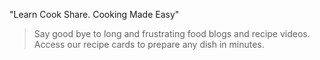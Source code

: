 

"Learn Cook Share. Cooking Made Easy"

> Say good bye to long and frustrating food blogs and recipe videos.<br>Access our recipe cards to prepare any dish in minutes.

